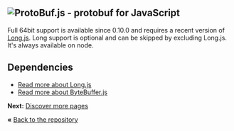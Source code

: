 ![ProtoBuf.js - protobuf for JavaScript](https://raw.github.com/dcodeIO/ProtoBuf.js/master/ProtoBuf.png)
---
Full 64bit support is available since 0.10.0 and requires a recent version of [Long.js](https://github.com/dcodeIO/Long.js). Long support is optional and can be skipped by excluding Long.js. It's always available on node.

Dependencies
------------
* [Read more about Long.js](https://github.com/dcodeIO/Long.js)
* [Read more about ByteBuffer.js](https://github.com/dcodeIO/ByteBuffer.js)

**Next:** [Discover more pages](https://github.com/dcodeIO/ProtoBuf.js/wiki/_pages)

**«** [Back to the repository](https://github.com/dcodeIO/ProtoBuf.js)